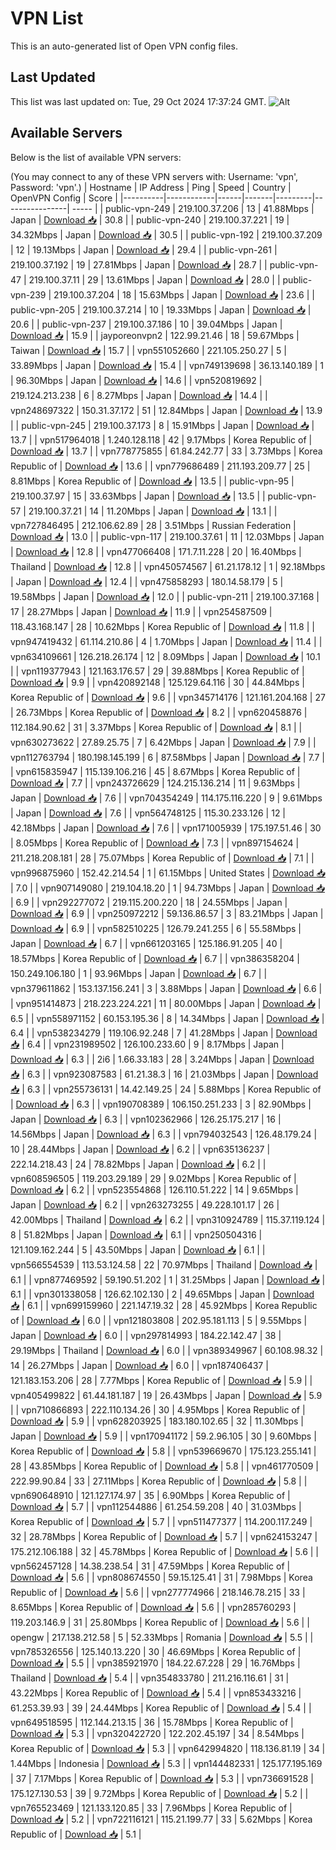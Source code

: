 # VPN List

This is an auto-generated list of Open VPN config files.

## Last Updated

This list was last updated on: Tue, 29 Oct 2024 17:37:24 GMT.
![Alt](https://repobeats.axiom.co/api/embed/186b98318ef1479477931607c1ad7d823f12451f.svg "Repobeats analytics image")

## Available Servers

Below is the list of available VPN servers:

(You may connect to any of these VPN servers with: Username: 'vpn', Password: 'vpn'.)
| Hostname | IP Address | Ping | Speed | Country | OpenVPN Config | Score |
|----------|------------|------|-------|---------|----------------| ----- |
| public-vpn-249 | 219.100.37.206 | 13 | 41.88Mbps | Japan | [Download 📥](./configs/server_0_JP.ovpn) | 30.8 |
| public-vpn-240 | 219.100.37.221 | 19 | 34.32Mbps | Japan | [Download 📥](./configs/server_1_JP.ovpn) | 30.5 |
| public-vpn-192 | 219.100.37.209 | 12 | 19.13Mbps | Japan | [Download 📥](./configs/server_2_JP.ovpn) | 29.4 |
| public-vpn-261 | 219.100.37.192 | 19 | 27.81Mbps | Japan | [Download 📥](./configs/server_3_JP.ovpn) | 28.7 |
| public-vpn-47 | 219.100.37.11 | 29 | 13.61Mbps | Japan | [Download 📥](./configs/server_4_JP.ovpn) | 28.0 |
| public-vpn-239 | 219.100.37.204 | 18 | 15.63Mbps | Japan | [Download 📥](./configs/server_5_JP.ovpn) | 23.6 |
| public-vpn-205 | 219.100.37.214 | 10 | 19.33Mbps | Japan | [Download 📥](./configs/server_6_JP.ovpn) | 20.6 |
| public-vpn-237 | 219.100.37.186 | 10 | 39.04Mbps | Japan | [Download 📥](./configs/server_7_JP.ovpn) | 15.9 |
| jayporeonvpn2 | 122.99.21.46 | 18 | 59.67Mbps | Taiwan | [Download 📥](./configs/server_8_TW.ovpn) | 15.7 |
| vpn551052660 | 221.105.250.27 | 5 | 33.89Mbps | Japan | [Download 📥](./configs/server_9_JP.ovpn) | 15.4 |
| vpn749139698 | 36.13.140.189 | 1 | 96.30Mbps | Japan | [Download 📥](./configs/server_10_JP.ovpn) | 14.6 |
| vpn520819692 | 219.124.213.238 | 6 | 8.27Mbps | Japan | [Download 📥](./configs/server_11_JP.ovpn) | 14.4 |
| vpn248697322 | 150.31.37.172 | 51 | 12.84Mbps | Japan | [Download 📥](./configs/server_12_JP.ovpn) | 13.9 |
| public-vpn-245 | 219.100.37.173 | 8 | 15.91Mbps | Japan | [Download 📥](./configs/server_13_JP.ovpn) | 13.7 |
| vpn517964018 | 1.240.128.118 | 42 | 9.17Mbps | Korea Republic of | [Download 📥](./configs/server_14_KR.ovpn) | 13.7 |
| vpn778775855 | 61.84.242.77 | 33 | 3.73Mbps | Korea Republic of | [Download 📥](./configs/server_15_KR.ovpn) | 13.6 |
| vpn779686489 | 211.193.209.77 | 25 | 8.81Mbps | Korea Republic of | [Download 📥](./configs/server_16_KR.ovpn) | 13.5 |
| public-vpn-95 | 219.100.37.97 | 15 | 33.63Mbps | Japan | [Download 📥](./configs/server_17_JP.ovpn) | 13.5 |
| public-vpn-57 | 219.100.37.21 | 14 | 11.20Mbps | Japan | [Download 📥](./configs/server_18_JP.ovpn) | 13.1 |
| vpn727846495 | 212.106.62.89 | 28 | 3.51Mbps | Russian Federation | [Download 📥](./configs/server_19_RU.ovpn) | 13.0 |
| public-vpn-117 | 219.100.37.61 | 11 | 12.03Mbps | Japan | [Download 📥](./configs/server_20_JP.ovpn) | 12.8 |
| vpn477066408 | 171.7.11.228 | 20 | 16.40Mbps | Thailand | [Download 📥](./configs/server_21_TH.ovpn) | 12.8 |
| vpn450574567 | 61.21.178.12 | 1 | 92.18Mbps | Japan | [Download 📥](./configs/server_22_JP.ovpn) | 12.4 |
| vpn475858293 | 180.14.58.179 | 5 | 19.58Mbps | Japan | [Download 📥](./configs/server_23_JP.ovpn) | 12.0 |
| public-vpn-211 | 219.100.37.168 | 17 | 28.27Mbps | Japan | [Download 📥](./configs/server_24_JP.ovpn) | 11.9 |
| vpn254587509 | 118.43.168.147 | 28 | 10.62Mbps | Korea Republic of | [Download 📥](./configs/server_25_KR.ovpn) | 11.8 |
| vpn947419432 | 61.114.210.86 | 4 | 1.70Mbps | Japan | [Download 📥](./configs/server_26_JP.ovpn) | 11.4 |
| vpn634109661 | 126.218.26.174 | 12 | 8.09Mbps | Japan | [Download 📥](./configs/server_27_JP.ovpn) | 10.1 |
| vpn119377943 | 121.163.176.57 | 29 | 39.88Mbps | Korea Republic of | [Download 📥](./configs/server_28_KR.ovpn) | 9.9 |
| vpn420892148 | 125.129.64.116 | 30 | 44.84Mbps | Korea Republic of | [Download 📥](./configs/server_29_KR.ovpn) | 9.6 |
| vpn345714176 | 121.161.204.168 | 27 | 26.73Mbps | Korea Republic of | [Download 📥](./configs/server_30_KR.ovpn) | 8.2 |
| vpn620458876 | 112.184.90.62 | 31 | 3.37Mbps | Korea Republic of | [Download 📥](./configs/server_31_KR.ovpn) | 8.1 |
| vpn630273622 | 27.89.25.75 | 7 | 6.42Mbps | Japan | [Download 📥](./configs/server_32_JP.ovpn) | 7.9 |
| vpn112763794 | 180.198.145.199 | 6 | 87.58Mbps | Japan | [Download 📥](./configs/server_33_JP.ovpn) | 7.7 |
| vpn615835947 | 115.139.106.216 | 45 | 8.67Mbps | Korea Republic of | [Download 📥](./configs/server_34_KR.ovpn) | 7.7 |
| vpn243726629 | 124.215.136.214 | 11 | 9.63Mbps | Japan | [Download 📥](./configs/server_35_JP.ovpn) | 7.6 |
| vpn704354249 | 114.175.116.220 | 9 | 9.61Mbps | Japan | [Download 📥](./configs/server_36_JP.ovpn) | 7.6 |
| vpn564748125 | 115.30.233.126 | 12 | 42.18Mbps | Japan | [Download 📥](./configs/server_37_JP.ovpn) | 7.6 |
| vpn171005939 | 175.197.51.46 | 30 | 8.05Mbps | Korea Republic of | [Download 📥](./configs/server_38_KR.ovpn) | 7.3 |
| vpn897154624 | 211.218.208.181 | 28 | 75.07Mbps | Korea Republic of | [Download 📥](./configs/server_39_KR.ovpn) | 7.1 |
| vpn996875960 | 152.42.214.54 | 1 | 61.15Mbps | United States | [Download 📥](./configs/server_40_US.ovpn) | 7.0 |
| vpn907149080 | 219.104.18.20 | 1 | 94.73Mbps | Japan | [Download 📥](./configs/server_41_JP.ovpn) | 6.9 |
| vpn292277072 | 219.115.200.220 | 18 | 24.55Mbps | Japan | [Download 📥](./configs/server_42_JP.ovpn) | 6.9 |
| vpn250972212 | 59.136.86.57 | 3 | 83.21Mbps | Japan | [Download 📥](./configs/server_43_JP.ovpn) | 6.9 |
| vpn582510225 | 126.79.241.255 | 6 | 55.58Mbps | Japan | [Download 📥](./configs/server_44_JP.ovpn) | 6.7 |
| vpn661203165 | 125.186.91.205 | 40 | 18.57Mbps | Korea Republic of | [Download 📥](./configs/server_45_KR.ovpn) | 6.7 |
| vpn386358204 | 150.249.106.180 | 1 | 93.96Mbps | Japan | [Download 📥](./configs/server_46_JP.ovpn) | 6.7 |
| vpn379611862 | 153.137.156.241 | 3 | 3.88Mbps | Japan | [Download 📥](./configs/server_47_JP.ovpn) | 6.6 |
| vpn951414873 | 218.223.224.221 | 11 | 80.00Mbps | Japan | [Download 📥](./configs/server_48_JP.ovpn) | 6.5 |
| vpn558971152 | 60.153.195.36 | 8 | 14.34Mbps | Japan | [Download 📥](./configs/server_49_JP.ovpn) | 6.4 |
| vpn538234279 | 119.106.92.248 | 7 | 41.28Mbps | Japan | [Download 📥](./configs/server_50_JP.ovpn) | 6.4 |
| vpn231989502 | 126.100.233.60 | 9 | 8.17Mbps | Japan | [Download 📥](./configs/server_51_JP.ovpn) | 6.3 |
| 2i6 | 1.66.33.183 | 28 | 3.24Mbps | Japan | [Download 📥](./configs/server_52_JP.ovpn) | 6.3 |
| vpn923087583 | 61.21.38.3 | 16 | 21.03Mbps | Japan | [Download 📥](./configs/server_53_JP.ovpn) | 6.3 |
| vpn255736131 | 14.42.149.25 | 24 | 5.88Mbps | Korea Republic of | [Download 📥](./configs/server_54_KR.ovpn) | 6.3 |
| vpn190708389 | 106.150.251.233 | 3 | 82.90Mbps | Japan | [Download 📥](./configs/server_55_JP.ovpn) | 6.3 |
| vpn102362966 | 126.25.175.217 | 16 | 14.56Mbps | Japan | [Download 📥](./configs/server_56_JP.ovpn) | 6.3 |
| vpn794032543 | 126.48.179.24 | 10 | 28.44Mbps | Japan | [Download 📥](./configs/server_57_JP.ovpn) | 6.2 |
| vpn635136237 | 222.14.218.43 | 24 | 78.82Mbps | Japan | [Download 📥](./configs/server_58_JP.ovpn) | 6.2 |
| vpn608596505 | 119.203.29.189 | 29 | 9.02Mbps | Korea Republic of | [Download 📥](./configs/server_59_KR.ovpn) | 6.2 |
| vpn523554868 | 126.110.51.222 | 14 | 9.65Mbps | Japan | [Download 📥](./configs/server_60_JP.ovpn) | 6.2 |
| vpn263273255 | 49.228.101.17 | 26 | 42.00Mbps | Thailand | [Download 📥](./configs/server_61_TH.ovpn) | 6.2 |
| vpn310924789 | 115.37.119.124 | 8 | 51.82Mbps | Japan | [Download 📥](./configs/server_62_JP.ovpn) | 6.1 |
| vpn250504316 | 121.109.162.244 | 5 | 43.50Mbps | Japan | [Download 📥](./configs/server_63_JP.ovpn) | 6.1 |
| vpn566554539 | 113.53.124.58 | 22 | 70.97Mbps | Thailand | [Download 📥](./configs/server_64_TH.ovpn) | 6.1 |
| vpn877469592 | 59.190.51.202 | 1 | 31.25Mbps | Japan | [Download 📥](./configs/server_65_JP.ovpn) | 6.1 |
| vpn301338058 | 126.62.102.130 | 2 | 49.65Mbps | Japan | [Download 📥](./configs/server_66_JP.ovpn) | 6.1 |
| vpn699159960 | 221.147.19.32 | 28 | 45.92Mbps | Korea Republic of | [Download 📥](./configs/server_67_KR.ovpn) | 6.0 |
| vpn121803808 | 202.95.181.113 | 5 | 9.55Mbps | Japan | [Download 📥](./configs/server_68_JP.ovpn) | 6.0 |
| vpn297814993 | 184.22.142.47 | 38 | 29.19Mbps | Thailand | [Download 📥](./configs/server_69_TH.ovpn) | 6.0 |
| vpn389349967 | 60.108.98.32 | 14 | 26.27Mbps | Japan | [Download 📥](./configs/server_70_JP.ovpn) | 6.0 |
| vpn187406437 | 121.183.153.206 | 28 | 7.77Mbps | Korea Republic of | [Download 📥](./configs/server_71_KR.ovpn) | 5.9 |
| vpn405499822 | 61.44.181.187 | 19 | 26.43Mbps | Japan | [Download 📥](./configs/server_72_JP.ovpn) | 5.9 |
| vpn710866893 | 222.110.134.26 | 30 | 4.95Mbps | Korea Republic of | [Download 📥](./configs/server_73_KR.ovpn) | 5.9 |
| vpn628203925 | 183.180.102.65 | 32 | 11.30Mbps | Japan | [Download 📥](./configs/server_74_JP.ovpn) | 5.9 |
| vpn170941172 | 59.2.96.105 | 30 | 9.60Mbps | Korea Republic of | [Download 📥](./configs/server_75_KR.ovpn) | 5.8 |
| vpn539669670 | 175.123.255.141 | 28 | 43.85Mbps | Korea Republic of | [Download 📥](./configs/server_76_KR.ovpn) | 5.8 |
| vpn461770509 | 222.99.90.84 | 33 | 27.11Mbps | Korea Republic of | [Download 📥](./configs/server_77_KR.ovpn) | 5.8 |
| vpn690648910 | 121.127.174.97 | 35 | 6.90Mbps | Korea Republic of | [Download 📥](./configs/server_78_KR.ovpn) | 5.7 |
| vpn112544886 | 61.254.59.208 | 40 | 31.03Mbps | Korea Republic of | [Download 📥](./configs/server_79_KR.ovpn) | 5.7 |
| vpn511477377 | 114.200.117.249 | 32 | 28.78Mbps | Korea Republic of | [Download 📥](./configs/server_80_KR.ovpn) | 5.7 |
| vpn624153247 | 175.212.106.188 | 32 | 45.78Mbps | Korea Republic of | [Download 📥](./configs/server_81_KR.ovpn) | 5.6 |
| vpn562457128 | 14.38.238.54 | 31 | 47.59Mbps | Korea Republic of | [Download 📥](./configs/server_82_KR.ovpn) | 5.6 |
| vpn808674550 | 59.15.125.41 | 31 | 7.98Mbps | Korea Republic of | [Download 📥](./configs/server_83_KR.ovpn) | 5.6 |
| vpn277774966 | 218.146.78.215 | 33 | 8.65Mbps | Korea Republic of | [Download 📥](./configs/server_84_KR.ovpn) | 5.6 |
| vpn285760293 | 119.203.146.9 | 31 | 25.80Mbps | Korea Republic of | [Download 📥](./configs/server_85_KR.ovpn) | 5.6 |
| opengw | 217.138.212.58 | 5 | 52.33Mbps | Romania | [Download 📥](./configs/server_86_RO.ovpn) | 5.5 |
| vpn785326556 | 125.140.13.220 | 30 | 46.69Mbps | Korea Republic of | [Download 📥](./configs/server_87_KR.ovpn) | 5.5 |
| vpn385921970 | 184.22.67.228 | 29 | 16.76Mbps | Thailand | [Download 📥](./configs/server_88_TH.ovpn) | 5.4 |
| vpn354833780 | 211.216.116.61 | 31 | 43.22Mbps | Korea Republic of | [Download 📥](./configs/server_89_KR.ovpn) | 5.4 |
| vpn853433216 | 61.253.39.93 | 39 | 24.44Mbps | Korea Republic of | [Download 📥](./configs/server_90_KR.ovpn) | 5.4 |
| vpn649518595 | 112.144.213.15 | 36 | 15.78Mbps | Korea Republic of | [Download 📥](./configs/server_91_KR.ovpn) | 5.3 |
| vpn320422720 | 122.202.45.197 | 34 | 8.54Mbps | Korea Republic of | [Download 📥](./configs/server_92_KR.ovpn) | 5.3 |
| vpn642994820 | 118.136.81.19 | 34 | 1.44Mbps | Indonesia | [Download 📥](./configs/server_93_ID.ovpn) | 5.3 |
| vpn144482331 | 125.177.195.169 | 37 | 7.17Mbps | Korea Republic of | [Download 📥](./configs/server_94_KR.ovpn) | 5.3 |
| vpn736691528 | 175.127.130.53 | 39 | 9.72Mbps | Korea Republic of | [Download 📥](./configs/server_95_KR.ovpn) | 5.2 |
| vpn765523469 | 121.133.120.85 | 33 | 7.96Mbps | Korea Republic of | [Download 📥](./configs/server_96_KR.ovpn) | 5.2 |
| vpn722116121 | 115.21.199.77 | 33 | 5.62Mbps | Korea Republic of | [Download 📥](./configs/server_97_KR.ovpn) | 5.1 |
